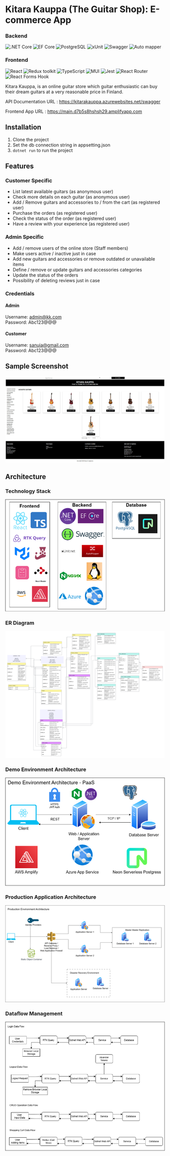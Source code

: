 # Kitara Kauppa (The Guitar Shop): E-commerce App

<!-- ![TypeScript](https://img.shields.io/badge/TypeScript-green)
![SASS](https://img.shields.io/badge/SASS-hotpink)
![React](https://img.shields.io/badge/React-blue)
![Redux toolkit](https://img.shields.io/badge/Redux-brown) -->

### Backend

![.NET Core](https://img.shields.io/badge/.NET%20Core-purple)
![EF Core](https://img.shields.io/badge/EF%20Core-purple)
![PostgreSQL](https://img.shields.io/badge/PostgreSQL-blue)
![xUnit](https://img.shields.io/badge/xUnit-black)
![Swagger](https://img.shields.io/badge/-Swagger-%2523Clojure)
![Auto mapper](https://img.shields.io/badge/automapper-red)

### Frontend

![React](https://img.shields.io/badge/React-blue)
![Redux toolkit](https://img.shields.io/badge/RTK-purple)
![TypeScript](https://img.shields.io/badge/TypeScript-green)
![MUI](https://img.shields.io/badge/Material%20UI-007FFF)
![Jest](https://img.shields.io/badge/Jest-323330)
![React Router](https://img.shields.io/badge/-React%20Router-CA4245)
![React Forms Hook](https://img.shields.io/badge/react--hook--form-EC5990)

Kitara Kauppa, is an online guitar store which guitar enthusiastic can buy their dream guitars at a very reasonable price in Finland.

API Documentation URL : https://kitarakauppa.azurewebsites.net/swagger

Frontend App URL : https://main.d7b5s8hshsh29.amplifyapp.com

## Installation

1. Clone the project
2. Set the db connection string in appsetting.json
3. `dotnet run` to run the project

## Features

### Customer Specific

- List latest available guitars (as anonymous user)
- Check more details on each guitar (as anonymous user)
- Add / Remove guitars and accessories to / from the cart (as registered user)
- Purchase the orders (as registered user)
- Check the status of the order (as registered user)
- Have a review with your experience (as registered user)

### Admin Specific

- Add / remove users of the online store (Staff members)
- Make users active / inactive just in case
- Add new guitars and accessories or remove outdated or unavailable items
- Define / remove or update guitars and accessories categories
- Update the status of the orders
- Possibility of deleting reviews just in case

### Credentials

#### Admin

Username: admin@kk.com
<br />
Password: Abc123@@@

#### Customer

Username: sanuja@gmail.com
<br/>
Password: Abc123@@@

## Sample Screenshot

![Screenshot](./Backend/screenshots/sample_screenshot.jpg)

## Architecture

### Technology Stack

![Tech Stack](./Backend/screenshots/techstack.png)

### ER Diagram

![ER Diagram](./Backend/diagrams/KitaraKauppa-ER-Diagram_v1_6.png)

### Demo Environment Architecture

![Demo Environment Architecture](./Backend/screenshots/demo%20architecture.png)

### Production Application Architecture

![Production Environment Architecture](./Backend/screenshots/productionenv.png)

### Dataflow Management

![Dataflow Management](./Backend/screenshots/dfd.png)
